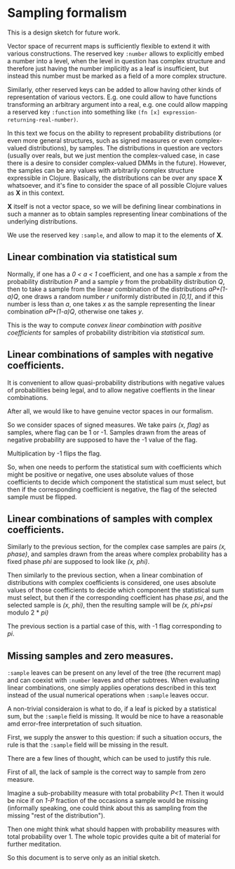 # Sampling formalism

This is a design sketch for future work.

Vector space of recurrent maps is sufficiently flexible to extend it
with various constructions. The reserved key `:number` allows to
explicitly embed a number into a level, when the level in question
has complex structure and therefore just having the number
implicitly as a leaf is insufficient, but instead this number must
be marked as a field of a more complex structure.

Similarly, other reserved keys can be added to allow having other
kinds of representation of various vectors. E.g. one could allow
to have functions transforming an arbitrary argument into a real,
e.g. one could allow mapping a reserved key `:function` into something
like `(fn [x] expression-returning-real-number)`.

In this text we focus on the ability to represent probability
distributions (or even more general structures, such as signed measures
or even complex-valued distributions), by samples. The distributions
in question are vectors (usually over reals, but we just mention
the complex-valued case, in case there is a desire to consider
complex-valued DMMs in the future). However, the samples can be any
values with arbitrarily complex structure expressible in Clojure.
Basically, the distributions can be over any space **X** whatsoever,
and it's fine to consider the space of all possible Clojure values
as **X** in this context.

**X** itself is not a vector space, so we will be defining linear combinations
in such a manner as to obtain samples representing linear combinations
of the underlying distributions.

We use the reserved key `:sample`, and allow to map it to the
elements of **X**.

## Linear combination via statistical sum

Normally, if one has a *0 < a < 1* coefficient, and one has a sample
*x* from the probability distribution *P* and a sample *y* from
the probability distribution *Q*, then to take a sample from
the linear combination of the distributions *aP+(1-a)Q*, one
draws a random number *r* uniformly distributed in *[0,1]*,
and if this number is less than *a*, one takes *x* as the sample
representing the linear combination *aP+(1-a)Q*, otherwise one takes *y*.

This is the way to compute *convex linear combination with
positive coefficients* for samples of probability distribition via
*statistical sum*.

## Linear combinations of samples with negative coefficients.

It is convenient to allow quasi-probability distributions
with negative values of probabilities being legal,
and to allow negative coeffients in the linear combinations.

After all, we would like to have genuine vector spaces in our formalism.

So we consider spaces of signed measures. We take pairs
*(x, flag)* as samples, where flag can be 1 or -1. Samples drawn
from the areas of negative probability are supposed to have the -1
value of the flag.

Multiplication by -1 flips the flag.

So, when one needs to perform the statistical sum with coefficients
which might be positive or negative, one uses absolute values of
those coefficients to decide which component the statistical sum must
select, but then if the corresponding coefficient is negative, the
flag of the selected sample must be flipped.

## Linear combinations of samples with complex coefficients.

Similarly to the previous section, for the complex case
samples are pairs *(x, phase)*, and samples drawn from the areas where
complex probability has a fixed phase *phi* are supposed to
look like *(x, phi)*.

Then similarly to the previous section, when a linear combination of
distributions with complex coefficients is considered, one uses
absolute values of those coefficients to decide which component
the statistical sum must select, but then if the corresponding
coefficient has phase *psi*, and the selected sample is
*(x, phi)*, then the resulting sample will be *(x, phi+psi* modulo 2 * *pi)*

The previous section is a partial case of this, with -1 flag corresponding
to *pi*.

## Missing samples and zero measures.

`:sample` leaves can be present on any level of the tree (the recurrent map)
and can coexist with `:number` leaves and other subtrees. When evaluating
linear combinations, one simply applies operations described in this text
instead of the usual numerical operations when `:sample` leaves occur.

A non-trivial consideraion is what to do, if a leaf is picked by a statistical
sum, but the `:sample` field is missing. It would be nice to have a reasonable
amd error-free interpretation of such situation.

First, we supply the answer to this question: if such a situation occurs,
the rule is that the `:sample` field will be missing in the result.

There are a few lines of thought, which can be used to justify this rule.

First of all, the lack of sample is the correct way to sample from zero measure.

Imagine a sub-probability measure with total probability *P<1*. Then it would
be nice if on *1-P* fraction of the occasions a sample would be missing
(informally speaking, one could think about this as sampling from the
missing "rest of the distribution").

Then one might think what should happen with probability measures with
total probability over 1. The whole topic provides quite a bit of material
for further meditation.

So this document is to serve only as an initial sketch.
